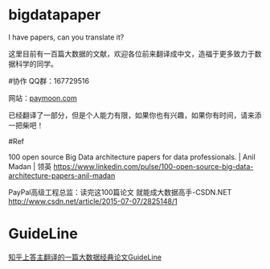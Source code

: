 # bigdatapaper

I have papers, can you translate it?

这里目前有一百篇大数据的文献，欢迎各位前来翻译成中文，造福于更多致力于数据科学的同学。

#协作
QQ群：167729516

网站：[paymoon.com](http://www.paymoon.com)

已经翻译了一部分，但是个人能力有限，如果你也有兴趣，如果你有时间，请来添一把柴吧！

#Ref

100 open source Big Data architecture papers for data professionals. | Anil Madan | 领英
https://www.linkedin.com/pulse/100-open-source-big-data-architecture-papers-anil-madan

PayPal高级工程总监：读完这100篇论文 就能成大数据高手-CSDN.NET
http://www.csdn.net/article/2015-07-07/2825148/1


# GuideLine

[知乎上答主翻译的一篇大数据经典论文GuideLine](https://zhuanlan.zhihu.com/p/28744698)
